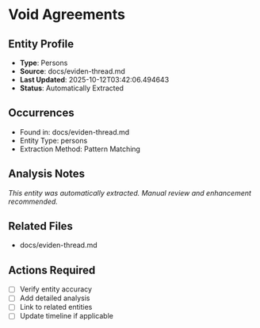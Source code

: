 # Void Agreements

## Entity Profile
- **Type**: Persons
- **Source**: docs/eviden-thread.md
- **Last Updated**: 2025-10-12T03:42:06.494643
- **Status**: Automatically Extracted

## Occurrences
- Found in: docs/eviden-thread.md
- Entity Type: persons
- Extraction Method: Pattern Matching

## Analysis Notes
*This entity was automatically extracted. Manual review and enhancement recommended.*

## Related Files
- docs/eviden-thread.md

## Actions Required
- [ ] Verify entity accuracy
- [ ] Add detailed analysis
- [ ] Link to related entities
- [ ] Update timeline if applicable
